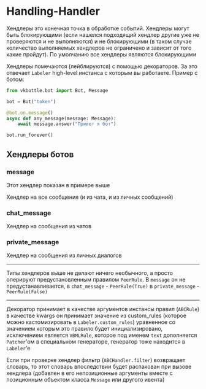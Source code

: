 # Handling-Handler

Хендлеры это конечная точка в обработке событий. Хендлеры могут быть блокирующими (если нашелся подходящий хендлер другие уже не проверяются и не выполняются) и не блокирующими (в таком случае количество выполняемых хендлеров не ограничено и зависит от того какие пройдут). По умолчанию все хендлеры являются блокирующими

Хендлеры помечаются (лейблируются) с помощью декораторов. За это отвечает `Labeler` high-level инстанса с которым вы работаете. Пример с ботом:

```python
from vkbottle.bot import Bot, Message

bot = Bot("token")

@bot.on.message()
async def any_message(message: Message):
    await message.answer("Привет я бот")

bot.run_forever()
```

## Хендлеры ботов

### message

Этот хендлер показан в примере выше

Хендлер на все сообщения (и из чата, и из личных сообщений)

### chat_message

Хендлер на сообщения из чатов

### private_message

Хендлер на сообщения из личных диалогов

---

Типы хендлеров выше не делают ничего необычного, а просто оперируют предустановленным правилом `PeerRule`. В `message` он не предустанавливается, в `chat_message` - `PeerRule(True)` в `private_message` - `PeerRule(False)`

---

Декоратор принимает в качестве аргументов инстансы правил (`ABCRule`) в качестве kwargs он принимает значение из custom_rules (которое можно кастомизировать в `Labeler.custom_rules`) уравненное со значением которым это правило будет инициализировано, исключением является `VBMLRule`, которое под именем `text` дополняется `Patcher`'ом в специальном генераторе, генератор тоже находится в `Labeler`'e

Если при проверке хендлер фильтр (`ABCHandler.filter`) возвращает словарь, то этот словарь впоследствии будет распакован при вызове хендлера (добавлен в его непозиционные аргументы вместе с позиционным объектом класса `Message` или другого ивента)

